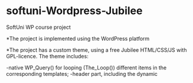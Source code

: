 # softuni-Wordpress-Jubilee

SoftUni WP course project

*The project is implemented using the WordPress platform

*The project has a custom theme, using a free Jubilee HTML/CSS/JS with GPL-licence. The theme includes:

 -native WP_Query() for looping (The_Loop()) different items in the corresponding templates;
 -header part, including the dynamic <title> field;
 -footer part with registered sidebar area and a few widgets there;
 -all styles and scripts are enqueued, using the proper native WP functions;
 -archive template for the author's archive of blog posts and date archive of blog posts; 
 -page template for the homepage with most of the dynamic of the section;
 -template for the single view for blog posts, single view of one of the Custom Post Types;
 -page template for listing all posts from the custom post type 

*The project has custom WordPress plugin, which includes:
 
 -registered Custom Post Type for Subjects, Reviews, Teachers;
 -a Class, following the OOP structure in the plugin for the one of the cpt
 -register custom taxonomy, attached to the custom post type
 -metabox build using native WP functions with custom option that works with the post-meta


 -metabox/dashboard field registered with ACF;
 -Options Page and have at least one custom option (it might be showing/hiding an element, allowing or disabling a functionality, etc)
 -an AJAX functionality for a dynamic section of the project. This can be a filter, sorting, or a click event that tracks user activity.
 -a registered shortcode, accept attributes and display information from the custom post type


*The project is available in a Git repository - https://github.com/DaniBacheva/softuni-jubilee



